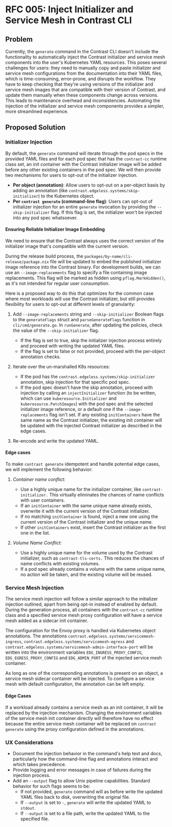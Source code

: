 # RFC 005: Inject Initializer and Service Mesh in Contrast CLI

## Problem

Currently, the `generate` command in the Contrast CLI doesn't include the functionality to automatically inject the Contrast initializer and service mesh components into the user's Kubernetes YAML resources. This poses several challenges for users: they need to manually copy and paste initializer and service mesh configurations from the documentation into their YAML files, which is time-consuming, error-prone, and disrupts the workflow. They have to keep checking that they're using versions of the initializer and service mesh images that are compatible with their version of Contrast, and update them manually when these components change across versions. This leads to maintenance overhead and inconsistencies. Automating the injection of the initializer and service mesh components provides a simpler, more streamlined experience.

## Proposed Solution

### Initializer Injection

 By default, the `generate` command will iterate through the pod specs in the provided YAML files and for each pod spec that has the `contrast-cc` runtime class set, an init container with the Contrast initializer image will be added before any other existing containers in the pod spec.
 We will then provide two mechanisms for users to opt-out of the initializer injection.

- **Per object (annotation)**: Allow users to opt-out on a per-object basis by adding an annotation (like `contrast.edgeless.systems/skip-initializer`) to the Kubernetes object.
- **Per `contrast generate` (command-line flag)**: Users can opt-out of initializer injection for an entire `generate` invocation by providing the `--skip-initializer` flag. If this flag is set, the initializer won't be injected into any pod spec whatsoever.

#### Ensuring Reliable Initializer Image Embedding

  We need to ensure that the Contrast always uses the correct version of the initializer image that's compatible with the current version.

During the release build process, the `packages/by-name/cli-release/package.nix` file will be updated to embed the published initializer image reference into the Contrast binary. For development builds, we can use an `--image-replacements` flag to specify a file containing image replacements. This flag will be marked as hidden using `pflag.MarkHidden()`, as it's not intended for regular user consumption.

Here is a proposed way to do this that optimizes for the common case where most workloads will use the Contrast initializer, but still provides flexibility for users to opt-out at different levels of granularity:

1. Add `--image-replacements` string and `--skip-initializer` Boolean flags to the `generateFlags` struct and `parseGenerateFlags` function in `cli/cmd/generate.go`. In `runGenerate`, after updating the policies, check the value of the `--skip-initializer` flag.

   - If the flag is set to true, skip the initializer injection process entirely and proceed with writing the updated YAML files.
   - If the flag is set to false or not provided, proceed with the per-object annotation checks.

2. Iterate over the un-marshalled K8s resources:

   - If the pod has the `contrast.edgeless.systems/skip-initializer` annotation, skip injection for that specific pod spec.
   - If the pod spec doesn't have the skip annotation, proceed with injection by calling an `injectInitializer` function (to be written, which can use `kuberesource.Initializer` and `kuberesource.PatchImages`) with the pod spec and the selected initializer image reference, or a default one if the `--image-replacements` flag isn't set. If any existing `initContainers` have the same name as the Contrast initializer, the existing init container will be updated with the injected Contrast initializer as described in the edge cases.

3. Re-encode and write the updated YAML.

#### Edge cases

To make `contrast generate` idempotent and handle potential edge cases, we will implement the following behavior:

1. *Container name conflict:*
   - Use a highly unique name for the initializer container, like `contrast-initializer.` This virtually eliminates the chances of name conflicts with user containers.
   - If an `initContainer` with the same unique name already exists, overwrite it with the current version of the Contrast initializer.
   - If no matching `initContainer` is found, inject a new one using the current version of the Contrast initializer and the unique name.
   - If other `initContainers` exist, insert the Contrast initializer as the first one in the list.

2. *Volume Name Conflict:*
   - Use a highly unique name for the volume used by the Contrast initializer, such as `contrast-tls-certs.` This reduces the chances of name conflicts with existing volumes.
   - If a pod spec already contains a volume with the same unique name, no action will be taken, and the existing volume will be reused.

### Service Mesh Injection

The service mesh injection will follow a similar approach to the initializer injection outlined, apart from being opt-in instead of enabled by default.
During the generation process, all containers with the `contrast-cc` runtime class and a specified service mesh proxy configuration will have a service mesh added as a sidecar init container.

The configuration for the Envoy proxy is handled via Kubernetes object annotations.
The annotations `contrast.edgeless.systems/servicemesh-ingress`, `contrast.edgeless.systems/servicemesh-egress` and `contrast.edgeless.systems/servicemesh-admin-interface-port` will be written into the environment variables `EDG_INGRESS_PROXY_CONFIG`, `EDG_EGRESS_PROXY_CONFIG` and `EDG_ADMIN_PORT` of the injected service mesh container.

As long as one of the corresponding annotations is present on an object, a service mesh sidecar container will be injected.
To configure a service mesh with default configuration, the annotation can be left empty.

#### Edge Cases

If a workload already contains a service mesh as an init container, it will be replaced by the injection mechanism.
Changing the environment variables of the service mesh init container directly will therefore have no effect because the entire service mesh container will be replaced on `contrast generate` using the proxy configuration defined in the annotations.

### UX Considerations

- Document the injection behavior in the command's help text and docs,  particularly how the command-line flag and annotations interact and which takes precedence.
- Provide logging and error messages in case of failures during the injection process.
- Add an `--output` flag to allow Unix pipeline capabilities. Standard behavior for such flags seems to be:
  - If not provided, `generate` command will as before write the updated YAML files back to disk, overwriting the original file.
  - If `--output` is set to `-`, `generate`  will write the updated YAML to `stdout`.
  - If `--output` is set to a file path, write the updated YAML to the specified file.
